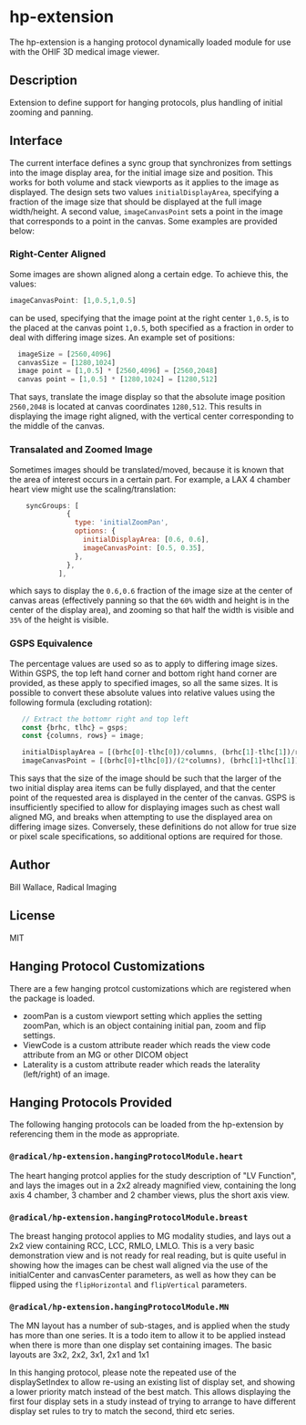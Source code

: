 # hp-extension 
The hp-extension is a hanging protocol dynamically loaded module for use with the OHIF 3D medical image viewer.

## Description 
Extension to define support for hanging protocols, plus handling of initial zooming and panning.

## Interface
The current interface defines a sync group that synchronizes from settings into the image display area, for the initial image size and position.  This works for both volume and stack viewports as it applies to the image as displayed.
The design sets two values `initialDisplayArea`, specifying a fraction of the image size that should be displayed at the full image width/height.  A second value, `imageCanvasPoint` sets a point in the image that corresponds to a point in the canvas.  Some examples are provided below:

### Right-Center Aligned 
Some images are shown aligned along a certain edge.  To achieve this, the values:
```js
imageCanvasPoint: [1,0.5,1,0.5]
```

can be used, specifying that the image point at the right center `1,0.5`, is to the placed at the canvas point `1,0.5`, both specified as a fraction in order to deal with differing image sizes.  An example set of positions:
```js
  imageSize = [2560,4096]
  canvasSize = [1280,1024]
  image point = [1,0.5] * [2560,4096] = [2560,2048]
  canvas point = [1,0.5] * [1280,1024] = [1280,512]
```
That says, translate the image display so that the absolute image position `2560,2048` is located at canvas coordinates `1280,512`.  This results in displaying the image right aligned, with the vertical center corresponding to the middle of the canvas.

### Transalated and Zoomed Image
Sometimes images should be translated/moved, because it is known that the area of interest occurs in a certain part.  For example, a LAX 4 chamber heart view might use the scaling/translation:
```js
    syncGroups: [
              {
                type: 'initialZoomPan',
                options: { 
                  initialDisplayArea: [0.6, 0.6],
                  imageCanvasPoint: [0.5, 0.35],
                },
              },
            ],
```

which says to display the `0.6,0.6` fraction of the image size at the center of canvas areas (effectively panning so that the `60%` width and height is in the center of the display area), and zooming so that half the width is visible and `35%` of the height is visible.

### GSPS Equivalence
The percentage values are used so as to apply to differing image sizes.  Within GSPS, the top left hand corner and bottom right hand corner are provided, as these apply to specified images, so all the same sizes.  It is possible to convert these absolute values into relative values using the following formula (excluding rotation):
```js
   // Extract the bottomr right and top left
   const {brhc, tlhc} = gsps; 
   const {columns, rows} = image;

   initialDisplayArea = [(brhc[0]-tlhc[0])/columns, (brhc[1]-tlhc[1])/rows]
   imageCanvasPoint = [(brhc[0]+tlhc[0])/(2*columns), (brhc[1]+tlhc[1])/(2*rows)]
```

This says that the size of the image should be such that the larger of the two initial display area items can be fully displayed, and that the center point of the requested area is displayed in the center of the canvas.  GSPS is insufficiently specified to allow for displaying images such as chest wall aligned MG, and breaks when attempting to use the displayed area on differing image sizes.  Conversely, these definitions do not allow for true size or pixel scale specifications, so additional options are required for those.


## Author 
Bill Wallace, Radical Imaging

## License 
MIT


## Hanging Protocol Customizations
There are a few hanging protcol customizations which are registered when the package is loaded.

* zoomPan is a custom viewport setting which applies the setting zoomPan, which is an object containing initial pan, zoom and flip settings.
* ViewCode is a custom attribute reader which reads the view code attribute from an MG or other DICOM object
* Laterality is a custom attribute reader which reads the laterality (left/right) of an image.

## Hanging Protocols Provided
The following hanging protocols can be loaded from the hp-extension by referencing them in the mode as appropriate.

### `@radical/hp-extension.hangingProtocolModule.heart`
The heart hanging protcol applies for the study description of "LV Function", and lays the images out in a 2x2 already magnified view, containing the long axis 4 chamber, 3 chamber and 2 chamber views, plus the short axis view.

### `@radical/hp-extension.hangingProtocolModule.breast`
The breast hanging protocol applies to MG modality studies, and lays out a 2x2 view containing RCC, LCC, RMLO, LMLO.  This is a very basic demonstration view and is not ready for real reading, but is quite useful in showing how the images can be chest wall aligned via the use of the initialCenter and canvasCenter parameters, as well as how they can be flipped using the `flipHorizontal` and `flipVertical` parameters.

### `@radical/hp-extension.hangingProtocolModule.MN`
The MN layout has a number of sub-stages, and is applied when the study has more than one series.  It is a todo item to allow it to be applied instead when there is more than one display set containing images.
The basic layouts are  3x2, 2x2, 3x1, 2x1 and 1x1

In this hanging protocol, please note the repeated use of the displaySetIndex to allow re-using an existing list of display set, and showing a lower priority match instead of the best match.  This allows displaying the first four display sets in a study instead of trying to arrange to have different display set rules to try to match the second, third etc series.